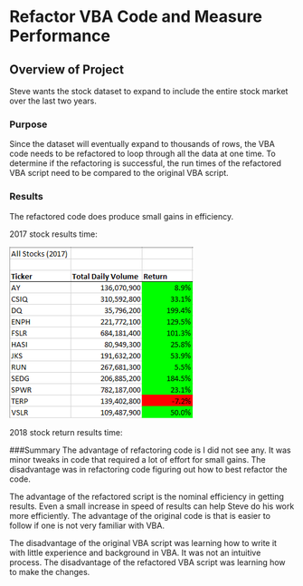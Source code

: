 # Refactor VBA Code and Measure Performance

## Overview of Project

Steve wants the stock dataset to expand to include the entire stock market over the last two years. 

### Purpose

Since the dataset will eventually expand to thousands of rows, the VBA code needs to be refactored to loop through all the data at one time. 
To determine if the refactoring is successful, the run times of the refactored VBA script need to be compared to the original VBA script.


### Results
The refactored code does produce small gains in efficiency.

2017 stock results time:

![alt text](https://github.com/sarifrey/stock_analysis/blob/main/Resources/2017_Results.png)


2018 stock return results time:


###Summary
The advantage of refactoring code is I did not see any. It was minor tweaks in code that required a lot of effort for small gains.
The disadvantage was in refactoring code figuring out how to best refactor the code.

The advantage of the refactored script is the nominal efficiency in getting results. Even a small increase in speed of results can help Steve do his work more efficiently. 
The advantage of the original code is that is easier to follow if one is not very familiar with VBA.

The disadvantage of the original VBA script was learning how to write it with little experience and background in VBA. It was not an intuitive process. 
The disadvantage of the refactored VBA script was learning how to make the changes.
